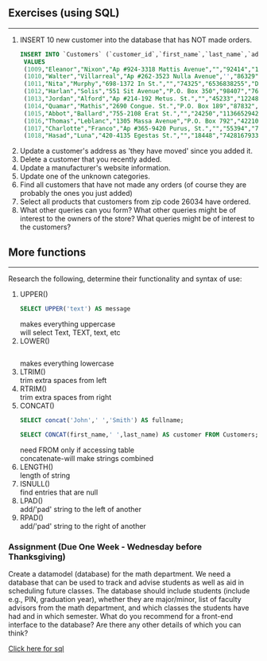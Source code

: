 

## Exercises (using SQL)
---

1. INSERT 10 new customer into the database that has NOT made orders.   
   ```sql   
   INSERT INTO `Customers` (`customer_id`,`first_name`,`last_name`,`address 1`,`address 2`,`zip_code`,`phone`,`email`)
    VALUES 
    (1009,"Eleanor","Nixon","Ap #924-3318 Mattis Avenue","","92414","1497480233","mauris.erat@pellentesquemassalobortis.org"),
    (1010,"Walter","Villarreal","Ap #262-3523 Nulla Avenue",'',"86329","6133585400","sagittis.Duis@elitfermentumrisus.com"),
    (1011,"Nita","Murphy","698-1372 In St.","","74325","6536838255","Donec.sollicitudin@ac.ca"),
    (1012,"Harlan","Solis","551 Sit Avenue","P.O. Box 350","98407","7673511244","Aliquam.nisl.Nulla@placeratorcilacus.ca"),
    (1013,"Jordan","Alford","Ap #214-192 Metus. St.","","45233","1224895812","malesuada.vel@egestasnunc.edu"),
    (1014,"Quamar","Mathis","2690 Congue. St.","P.O. Box 189","87832","4156993661","tellus@primisinfaucibus.edu"),
    (1015,"Abbot","Ballard","755-2108 Erat St.","","24250","1136652942","tincidunt.congue@facilisis.org"),
    (1016,"Thomas","Leblanc","1305 Massa Avenue","P.O. Box 792","42210","1365961182","purus@mollisPhaselluslibero.edu"),
    (1017,"Charlotte","Franco","Ap #365-9420 Purus, St.","","55394","7878331364","mattis.ornare.lectus@idenim.net"),
    (1018,"Hasad","Luna","420-4135 Egestas St.","","18448","7428167933","accumsan.neque@lectusNullamsuscipit.com");
   ```
1. Update a customer's address as 'they have moved' since you added it.   
1. Delete a customer that you recently added.   
1. Update a manufacturer's website information.   
1. Update one of the unknown categories.   
1. Find all customers that have not made any orders (of course they are probably the ones you just added)   
1. Select all products that customers from zip code 26034 have ordered.   
1. What other queries can you form?  What other queries might be of interest to the owners of the store?  What queries might be of interest to the customers?   

## More functions
---

Research the following, determine their functionality and syntax of use:

1. UPPER()   
   ```sql
   SELECT UPPER('text') AS message
   ```   
   makes everything uppercase   
   will select Text, TEXT, text, etc
1. LOWER()   
   ```sql
   ```   
   makes everything lowercase
1. LTRIM()   
   trim extra spaces from left   
1. RTRIM()   
   trim extra spaces from right   
1. CONCAT()   
   ```sql
   SELECT concat('John',' ','Smith') AS fullname;
   ```   
   ```sql
   SELECT CONCAT(first_name,' ',last_name) AS customer FROM Customers;
   ```   
   need FROM only if accessing table   
   concatenate-will make strings combined   
1. LENGTH()   
   length of string
1. ISNULL()   
   find entries that are null   
1. LPAD()   
   add/'pad' string to the left of another   
1. RPAD()   
   add/'pad' string to the right of another   

### Assignment (Due One Week - Wednesday before Thanksgiving)

Create a datamodel (database) for the math department.  We need a database that can be used to track and advise students as well as 
aid in scheduling future classes.  The database should include students (include e.g., PIN, graduation year), whether they are major/minor, list of faculty advisors from the math department, and which classes the students have had and in which semester.  What do you recommend for a front-end interface to the database?  Are there  any other details of which you can think?

[Click here for sql](https://github.com/cassandraelmer/mat301/blob/master/create%20math%20department%20tables.sql)

